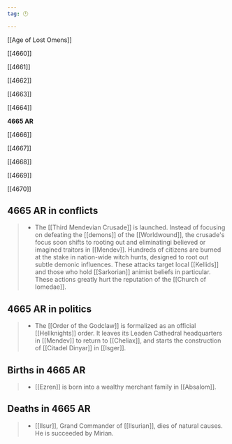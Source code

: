 ```yaml
---
tag: 🕛

---
```

[[Age of Lost Omens]]


[[4660]]

[[4661]]

[[4662]]

[[4663]]

[[4664]]

**4665 AR**

[[4666]]

[[4667]]

[[4668]]

[[4669]]

[[4670]]



## 4665 AR in conflicts

>  - The [[Third Mendevian Crusade]] is launched. Instead of focusing on defeating the [[demons]] of the [[Worldwound]], the crusade's focus soon shifts to rooting out and eliminatingi believed or imagined traitors in [[Mendev]]. Hundreds of citizens are burned at the stake in nation-wide witch hunts, designed to root out subtle demonic influences. These attacks target local [[Kellids]] and those who hold [[Sarkorian]] animist beliefs in particular. These actions greatly hurt the reputation of the [[Church of Iomedae]].


## 4665 AR in politics

>  - The [[Order of the Godclaw]] is formalized as an official [[Hellknights]] order. It leaves its Leaden Cathedral headquarters in [[Mendev]] to return to [[Cheliax]], and starts the construction of [[Citadel Dinyar]] in [[Isger]].


## Births in 4665 AR

>  - [[Ezren]] is born into a wealthy merchant family in [[Absalom]].


## Deaths in 4665 AR

>  - [[Ilsur]], Grand Commander of [[Ilsurian]], dies of natural causes. He is succeeded by Mirian.






